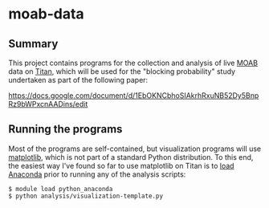 moab-data
=========

Summary
-------

This project contains programs for the collection and analysis of live
[MOAB](http://www.adaptivecomputing.com/support/documentation-index/moab-hpc-suite-documentation/moab-hpc-suite-9-1-documentation/)
data on [Titan](https://en.wikipedia.org/wiki/Titan_(supercomputer)), which
will be used for the "blocking probability" study undertaken as part of the
following paper:

https://docs.google.com/document/d/1EbOKNCbhoSIAkrhRxuNB52Dy5BnpRz9bWPxcnAADins/edit


Running the programs
--------------------

Most of the programs are self-contained, but visualization programs will use
[matplotlib](https://matplotlib.org/), which is not part of a standard Python
distribution. To this end, the easiest way I've found so far to use matplotlib
on Titan is to
[load Anaconda](https://www.olcf.ornl.gov/software_package/anaconda/) prior to
running any of the analysis scripts:

    $ module load python_anaconda
    $ python analysis/visualization-template.py

